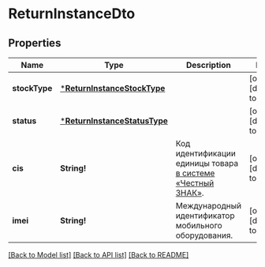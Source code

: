 # ReturnInstanceDto

## Properties
Name | Type | Description | Notes
------------ | ------------- | ------------- | -------------
**stockType** | [***ReturnInstanceStockType**](ReturnInstanceStockType.md) |  | [optional] [default to null]
**status** | [***ReturnInstanceStatusType**](ReturnInstanceStatusType.md) |  | [optional] [default to null]
**cis** | **String!** | Код идентификации единицы товара [в системе «Честный ЗНАК»](https://честныйзнак.рф/). | [optional] [default to null]
**imei** | **String!** | Международный идентификатор мобильного оборудования. | [optional] [default to null]

[[Back to Model list]](../README.md#documentation-for-models) [[Back to API list]](../README.md#documentation-for-api-endpoints) [[Back to README]](../README.md)



